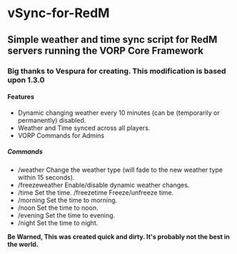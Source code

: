 # vSync-for-RedM
## Simple weather and time sync script for RedM servers running the VORP Core Framework
### Big thanks to Vespura for creating. This modification is based upon 1.3.0

#### Features
- Dynamic changing weather every 10 minutes (can be (temporarily or permanently) disabled. 
- Weather and Time synced across all players.
- VORP Commands for Admins

##### Commands
- /weather <type> Change the weather type (will fade to the new weather type within 15 seconds).
- /freezeweather Enable/disable dynamic weather changes. 
- /time <h> <m> Set the time. /freezetime Freeze/unfreeze time. 
- /morning Set the time to morning. 
- /noon Set the time to noon. 
- /evening Set the time to evening.
- /night Set the time to night.
 
 **Be Warned, This was created quick and dirty. It's probably not the best in the world.**
